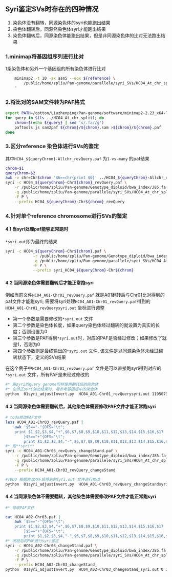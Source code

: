 <!--
 * @Descripttion: 
 * @version: 
 * @Author: zpliu
 * @Date: 2023-03-31 11:39:40
 * @LastEditors: zpliu
 * @LastEditTime: 2023-03-31 20:08:20
 * @@param: 
-->
## Syri鉴定SVs时存在的四种情况
1. 染色体没有翻转，同源染色体的syri也能跑出结果
2. 染色体翻转后，同源然染色体syri才能跑出结果
3. 染色体翻转后，同源染色体能跑出结果，但是非同源染色体的比对无法跑出结果


### 1.minimap将基因组序列进行比对
1条染色体和另外一个基因组的所有染色体进行比对

```bash
    minimap2 -t 10 -ax asm5 --eqx ${reference} \
        /public/home/zpliu/Pan-genome/parallele/syri_SVs/HC04_At_chr_split/${query} >${chrom}/${chrom}.sam
    "
```

### 2.将比对的SAM文件转为PAF格式
```bash
export PATH=/cotton/Liuzhenping/Pan-genome/software/minimap2-2.23_x64-linux:$PATH
for query in $(ls ../HC04_At_chr_split); do
    chrom=$(echo ${query} | sed 's/.fa//g')
    paftools.js sam2paf ${chrom}/${chrom}.sam >${chrom}/${chrom}.paf
done
```


### 3.区分reference 染色体进行SVs的鉴定
其中`HC04_${queryChrom}-Allchr_revQuery.paf` 为`1-vs-many` 的paf结果

```bash
chrom=$1
queryChrom=$2
awk -v chr=Chr$chrom '$6==chr{print $0}' ../HC04_${queryChrom}-Allchr_revQuery.paf >HC04_${queryChrom}-Chr${chrom}_revQuery.paf
syri -c HC04_${queryChrom}-Chr${chrom}_revQuery.paf \
    -r /public/home/zpliu/Pan-genome/Genotype_diploid/bwa_index/J85.fa \
    -q /public/home/zpliu/Pan-genome/parallele/syri_SVs/HC04_At_chr_split/HC04_${queryChrom}_rev.fa \
    -F P \
    --prefix HC04_${queryChrom}-Chr${chrom}_revQuery

```

### 4.针对单个reference chromosome进行SVs的鉴定

#### 4.1 当syri处理paf能够正常跑时

`*syri.out`即为最终的结果

```bash
syri -c HC04_${queryChrom}-Chr${chrom}.paf \
            -r /public/home/zpliu/Pan-genome/Genotype_diploid/bwa_index/J85.fa \
            -q /public/home/zpliu/Pan-genome/parallele/syri_SVs/HC04_At_chr_split/HC04_${queryChrom}.fa \
            -F P \
            --prefix syri_HC04_${queryChrom}-Chr${chrom}
```


#### 4.2 当同源染色体需要翻转后才能正常跑syri
例如当前文件`HC04_A01-Chr01_revQuery.paf` 就是A01翻转后与Chr01比对得到的paf文件才能跑syri; 需要将syri处理`HC04_A01-Chr01_revQuery.paf`得到的`HC04_A01-Chr01_revQuerysyri.out` 坐标进行调整

+ 第一个参数是需要修改的`*syri.out` 文件
+ 第二个参数是染色体长度，如果query染色体经过翻转的就设置为真实的长度；否则设置为0
+ 第三个参数是PAF得到`*syri.out`时，对应的PAF是否经过修改；如果修改了就是1，否则为0
+ 第四个参数则是最终输出的`*syri.out` 文件, 该文件是以同源染色体未经过翻转状态下，定义的SVs结果

在这个例子中`HC04_A01-Chr01_revQuery.paf` 文件是可以直接跑syri得到对应的`*syri.out` 文件，所有PAF是未经过修改的

```bash
#* 跑syri的query genome同样使用翻转后的染色体
#* 在矫正syri输出结果时，用参考基因组中的染色体
python  01syri_adjustInvert.py  HC04_A01-Chr01_revQuerysyri.out 119507322 0 HC04_A01-Chr01syri.out
```


#### 4.3 当同源染色体需要翻转后，其他染色体需要修改PAF文件才能正常跑syri

```bash
# todo修改PAF文件
less HC04_A01-Chr03_revQuery.paf |
    awk '$5=="-"{OFS="\t";
    print $1,$2,$3,$4,"+",$6,$7,$8,$9,$10,$11,$12,$13,$14,$15,$16,$17
        }$5=="+"{OFS="\t";
        print $1,$2,$3,$4,"-",$6,$7,$8,$9,$10,$11,$12,$13,$14,$15,$16,$17}' >HC04_A01-Chr03_revQuery_changeStand.paf
#* 跑**syri**
syri -c HC04_A01-Chr03_revQuery_changeStand.paf \
    -r /public/home/zpliu/Pan-genome/Genotype_diploid/bwa_index/J85.fa \
    -q /public/home/zpliu/Pan-genome/parallele/syri_SVs/HC04_At_chr_split/HC04_${queryChrom}_rev.fa \
    -F P \
    --prefix HC04_A01-Chr03_revQuery_changeStand

#TODO 根据修改PAF后得到的syri.out 文件进行修改
python  01syri_adjustInvert.py  HC04_A01-Chr03_revQuery_changeStandsyri.out 119507322 1 HC04_A01-Chr03syri.out
```


#### 4.4 当同源染色体不需要翻转，其他染色体需要修改PAF文件才能正常跑syri

```bash
#* 修改PAF文件

cat HC04_A02-Chr03.paf |
    awk '$5=="-"{OFS="\t";
    print $1,$2,$3,$4,"+",$6,$7,$8,$9,$10,$11,$12,$13,$14,$15,$16,$17
        }$5=="+"{OFS="\t";
        print $1,$2,$3,$4,"-",$6,$7,$8,$9,$10,$11,$12,$13,$14,$15,$16,$17}' > HC04_A02-Chr03_changeStand.paf
#* 改链后的PAF进行syri鉴定
syri -c HC04_A02-Chr03_changeStand.paf \
    -r /public/home/zpliu/Pan-genome/Genotype_diploid/bwa_index/J85.fa \
    -q /public/home/zpliu/Pan-genome/parallele/syri_SVs/HC04_At_chr_split/HC04_${queryChrom}_rev.fa \
    -F P \
    --prefix HC04_A02-Chr03_changeStand_
python  01syri_adjustInvert.py  HC04_A02-Chr03_changeStand_syri.out 0 1 HC04_A02-Chr03syri.out
```
